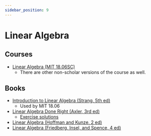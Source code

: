 ```yaml
---
sidebar_position: 9
---
```


# Linear Algebra

## Courses

- [Linear Algebra (MIT 18.06SC)](https://ocw.mit.edu/courses/18-06sc-linear-algebra-fall-2011/)
  - There are other non-scholar versions of the course as well.

## Books

- [Introduction to Linear Algebra (Strang, 5th ed)](https://math.mit.edu/~gs/linearalgebra/)
  - Used by MIT 18.06
- [Linear Algebra Done Right (Axler, 3rd ed)](https://linear.axler.net/)
  - [Exercise solutions](./linear-algebra-axler)
- [Linear Algebra (Hoffman and Kunze, 2 ed)](https://www.amazon.com/Linear-Algebra-2nd-Kenneth-Hoffman/dp/0135367972)
- [Linear Algebra (Friedberg, Insel, and Spence, 4 ed)](https://www.amazon.com/Linear-Algebra-4th-Stephen-Friedberg/dp/0130084514)
